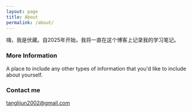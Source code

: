 ```yaml
---
layout: page
title: About
permalink: /about/
---
```


嗨，我是伏藏。自2025年开始，我将一直在这个博客上记录我的学习笔记。

### More Information

A place to include any other types of information that you'd like to include about yourself.

### Contact me

[tanglijun2002@gmail.com](mailto:email@domain.com)